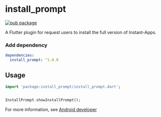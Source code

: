 # install_prompt
[![pub package](https://img.shields.io/pub/v/install_prompt.svg)](https://pub.dev/packages/install_prompt)

A Flutter plugin for request users to install the full version of Instant-Apps.



### Add dependency

```yaml
dependencies:
  install_prompt: ^1.0.0
```


## Usage


```Dart
import 'package:install_prompt/install_prompt.dart';


InstallPrompt.showInstallPrompt();
```

For more information, see [Android developer](https://developer.android.com/topic/google-play-instant/getting-started/instant-enabled-app-bundle)